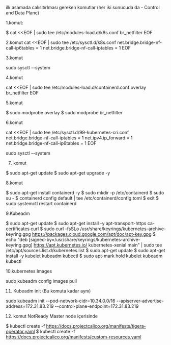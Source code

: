 ﻿ilk asamada calısıtırlması gereken komutlar (her iki sunucuda da - Control and Data Plane)

1.komut:

$ cat <<EOF | sudo tee /etc/modules-load.d/k8s.conf
br_netfilter
EOF


2.komut 
cat <<EOF | sudo tee /etc/sysctl.d/k8s.conf
net.bridge.bridge-nf-call-ip6tables = 1
net.bridge.bridge-nf-call-iptables = 1
EOF


3.komut

sudo sysctl --system

4.komut

cat <<EOF | sudo tee /etc/modules-load.d/containerd.conf
overlay
br_netfilter
EOF


5.komut

$ sudo modprobe overlay
$ sudo modprobe br_netfilter

6.komut

cat <<EOF | sudo tee /etc/sysctl.d/99-kubernetes-cri.conf
net.bridge.bridge-nf-call-iptables  = 1
net.ipv4.ip_forward                 = 1
net.bridge.bridge-nf-call-ip6tables = 1
EOF

sudo sysctl --system

7. komut

$ sudo apt-get update
$ sudo apt-get upgrade -y

8.komut

$ sudo apt-get install containerd -y
$ sudo mkdir -p /etc/containerd
$ sudo su -
$ containerd config default | tee /etc/containerd/config.toml
$ exit
$ sudo systemctl restart containerd


9.Kubeadm 

$ sudo apt-get update
$ sudo apt-get install -y apt-transport-https ca-certificates curl
$ sudo curl -fsSLo /usr/share/keyrings/kubernetes-archive-keyring.gpg https://packages.cloud.google.com/apt/doc/apt-key.gpg
$ echo "deb [signed-by=/usr/share/keyrings/kubernetes-archive-keyring.gpg] https://apt.kubernetes.io/ kubernetes-xenial main" | sudo tee /etc/apt/sources.list.d/kubernetes.list
$ sudo apt-get update
$ sudo apt-get install -y kubelet kubeadm kubectl
$ sudo apt-mark hold kubelet kubeadm kubectl

10.kubernetes Images

sudo kubeadm config images pull

11. Kubeadm init (Bu komuta kadar aynı)

sudo kubeadm init --pod-network-cidr=10.34.0.0/16 --apiserver-advertise-address=172.31.83.219 --control-plane-endpoint=172.31.83.219

12. komut NotReady Master node içerisinde

$ kubectl create -f https://docs.projectcalico.org/manifests/tigera-operator.yaml
$ kubectl create -f https://docs.projectcalico.org/manifests/custom-resources.yaml




